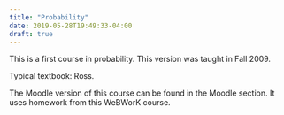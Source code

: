 ```yaml
---
title: "Probability"
date: 2019-05-28T19:49:33-04:00
draft: true
---
```

This is a first course in probability. This version was taught in Fall 2009.

<!--more-->

Typical textbook: Ross.

The Moodle version of this course can be found in the Moodle section.  It uses homework
from this WeBWorK course.
